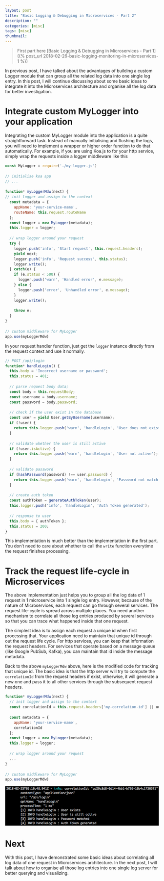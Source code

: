 ```yaml
---
layout: post
title: "Basic Logging & Debugging in Microservices - Part 2"
description: ""
categories: [misc]
tags: [misc]
thumbnail:
---
```


> First part here [Basic Logging & Debugging in Microservices - Part 1]({% post_url 2018-02-26-basic-logging-monitoring-in-microservices-1 %})

In previous post, I have talked about the advantages of building a custom Logger module that can group all the related log data into one single log entry. In this post, I will continue discussing about some basic ideas to integrate it into the Microservices architecture and organise all the log data for better investigation.

# Integrate custom MyLogger into your application

Integrating the custom MyLogger module into the application is a quite straightforward task. Instead of manually initialising and flushing the logs, you will need to implement a wrapper or higher order function to do that automatically. For example, if you are using Koa.js to for your http service, simply wrap the requests inside a logger middleware like this

```js
const MyLogger = require('./my-logger.js')

// initialise koa app
// ...

function* myLoggerMdw(next) {
// init logger and assign to the context
  const metadata = {
    appName: 'your-service-name',
    routeName: this.request.routeName
  };
  const logger = new MyLogger(metadata);
  this.logger = logger;

  // wrap logger around your request
  try {
    logger.push('info', 'Start request', this.request.headers);
    yield next;
    logger.push('info', 'Request success', this.status);
    logger.write();
  } catch(e) {
    if (e.status < 500) {
      logger.push('warn', 'Handled error', e.message);
    } else {
      logger.push('error', 'Unhandled error', e.message);
    }
    logger.write();

    throw e;
  }
}

// custom middleware for MyLogger
app.use(myLoggerMdw)
```

<!-- more -->

In your request handler function, just get the `logger` instance directly from the request context and use it normally.

```js
// POST /api/login
function* handleLogin() {
  this.body = 'Incorrect username or password';
  this.status = 401;

  // parse request body data;
  const body = this.requestBody;
  const username = body.username;
  const password = body.password;

  // check if the user exist in the database
  const user = yield User.getByUsername(username);
  if (!user) {
    return this.logger.push('warn', 'handleLogin', 'User does not exist');
  }

  // validate whether the user is still active
  if (!user.isActive) {
    return this.logger.push('warn', 'handleLogin', 'User not active');
  }

  // validate password
  if (hashPassword(password) !== user.password) {
    return this.logger.push('warn', 'handleLogin', 'Password not match');
  }

  // create auth token
  const authToken = generateAuthToken(user);
  this.logger.push('info', 'handleLogin', 'Auth Token generated');

  // response to user
  this.body = { authToken };
  this.status = 200;
}
```

This implementation is much better than the implementation in the first part. You don’t need to care about whether to call the `write` function everytime the request finishes processing.

# Track the request life-cycle in Microservices

The above implementation just helps you to group all the log data of 1 request in 1 microservice into 1 single log entry. However, because of the nature of Microservices, each request can go through several services. The request life-cycle is spread across multiple places. You need another mechanism to correlate all those log entries produced by several services so that you can trace what happened inside that one request.

The simplest idea is to assign each request a unique id when first processing that. Your application need to maintain that unique id through out the request life cycle. For http services, you can keep that information the request headers. For services that operate based on a message queue (like Google PubSub, Kafka), you can maintain that id inside the message metadata.

Back to the above `myLoggerMdw` above, here is the modified code for tracking that unique id. The basic idea is that the http server will try to compute the `correlationId` from the request headers if exist, otherwise, it will generate a new one and pass it to all other services through the subsequent request headers.

```js
function* myLoggerMdw(next) {
  // init logger and assign to the context
  const correlationId = this.request.headers['my-correlation-id'] || uuid.v4();

  const metadata = {
    appName: 'your-service-name',
    correlationId
  };
  const logger = new MyLogger(metadata);
  this.logger = logger;

  // wrap logger around your request
  ...
}

// custom middleware for MyLogger
app.use(myLoggerMdw)
```

![with correlationId](/files/2018-02-22-basic-logging-monitoring-in-microservices-1/success-log.png)

# Next

With this post, I have demonstrated some basic ideas about correlating all log data of one request in Microservices architecture. In the next post, I will talk about how to organise all those log entries into one single log server for better querying and visualizing.
